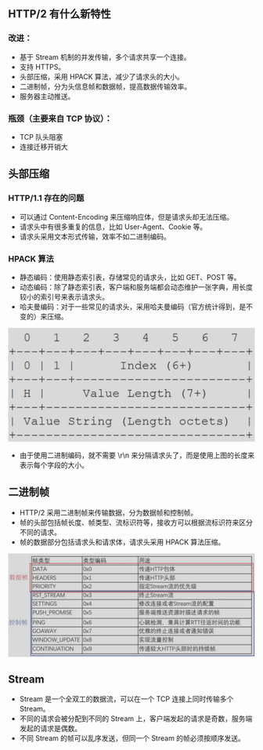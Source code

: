 ## HTTP/2 有什么新特性
### 改进：
* 基于 Stream 机制的并发传输，多个请求共享一个连接。
* 支持 HTTPS。
* 头部压缩，采用 HPACK 算法，减少了请求头的大小。
* 二进制帧，分为头信息帧和数据帧，提高数据传输效率。
* 服务器主动推送。
### 瓶颈（主要来自 TCP 协议）：
* TCP 队头阻塞
* 连接迁移开销大

## 头部压缩
### HTTP/1.1 存在的问题
* 可以通过 Content-Encoding 来压缩响应体，但是请求头却无法压缩。
* 请求头中有很多重复的信息，比如 User-Agent、Cookie 等。
* 请求头采用文本形式传输，效率不如二进制编码。
### HPACK 算法
* 静态编码：使用静态索引表，存储常见的请求头，比如 GET、POST 等。
* 动态编码：除了静态索引表，客户端和服务端都会动态维护一张字典，用长度较小的索引号来表示请求头。
* 哈夫曼编码：对于一些常见的请求头，采用哈夫曼编码（官方统计得到，是不变的）来压缩。

<img src="/knowledge/assets/network/http2-hpack.png" width="750">

- 由于使用二进制编码，就不需要 \r\n 来分隔请求头了，而是使用上图的长度来表示每个字段的大小。

## 二进制帧
* HTTP/2 采用二进制帧来传输数据，分为数据帧和控制帧。
* 帧的头部包括帧长度、帧类型、流标识符等，接收方可以根据流标识符来区分不同的请求。
* 帧的数据部分包括请求头和请求体，请求头采用 HPACK 算法压缩。

<img src="/knowledge/assets/network/http2-frame.png" width="750">

## Stream
* Stream 是一个全双工的数据流，可以在一个 TCP 连接上同时传输多个 Stream。
* 不同的请求会被分配到不同的 Stream 上，客户端发起的请求是奇数，服务端发起的请求是偶数。
* 不同 Stream 的帧可以乱序发送，但同一个 Stream 的帧必须按顺序发送。